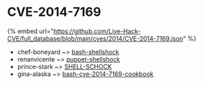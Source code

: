 # CVE-2014-7169
{% embed url="https://github.com/Live-Hack-CVE/full_database/blob/main/cves/2014/CVE-2014-7169.json" %}

* chef-boneyard ~> [bash-shellshock](https://www.alice-snow.ru/2014/database/cve-2014-7169/bash-shellshock-chef-boneyard)
* renanvicente ~> [puppet-shellshock](https://www.alice-snow.ru/2014/database/cve-2014-7169/puppet-shellshock-renanvicente)
* prince-stark ~> [SHELL-SCHOCK](https://www.alice-snow.ru/2014/database/cve-2014-7169/shell-schock-prince-stark)
* gina-alaska ~> [bash-cve-2014-7169-cookbook](https://www.alice-snow.ru/2014/database/cve-2014-7169/bash-cve-2014-7169-cookbook-gina-alaska)